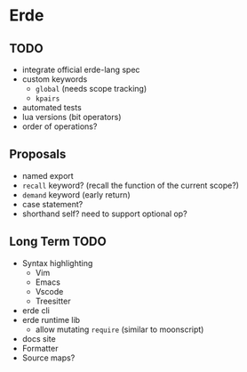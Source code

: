 # Erde

## TODO

- integrate official erde-lang spec
- custom keywords
  - `global` (needs scope tracking)
  - `kpairs`
- automated tests
- lua versions (bit operators)
- order of operations?

## Proposals

- named export
- `recall` keyword? (recall the function of the current scope?)
- `demand` keyword (early return)
- case statement?
- shorthand self? need to support optional op?

## Long Term TODO

- Syntax highlighting
  - Vim
  - Emacs
  - Vscode
  - Treesitter
- erde cli
- erde runtime lib
  - allow mutating `require` (similar to moonscript)
- docs site
- Formatter
- Source maps?
